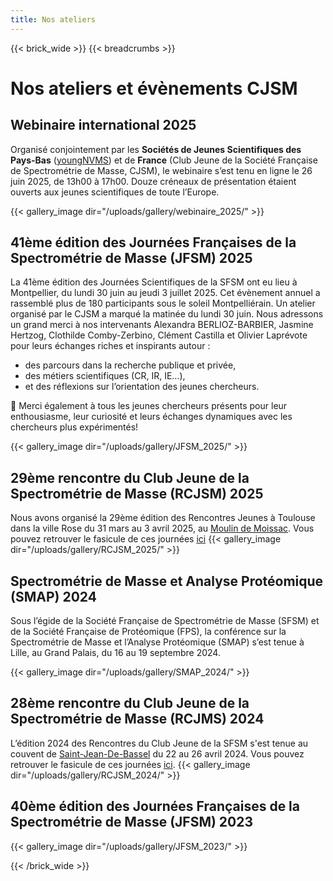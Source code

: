 ```yaml
---
title: Nos ateliers
---
```


{{< brick_wide >}}
{{< breadcrumbs >}}


# Nos ateliers et évènements CJSM


## Webinaire international 2025

Organisé conjointement par les **Sociétés de Jeunes Scientifiques des Pays-Bas** ([youngNVMS](https://www.nvms.nl/index.php/young-nvms/)) et de **France** (Club Jeune de la Société Française de Spectrométrie de Masse, CJSM), le webinaire s’est tenu en ligne le 26 juin 2025, de 13h00 à 17h00. Douze créneaux de présentation étaient ouverts aux jeunes scientifiques de toute l’Europe. 

{{< gallery_image dir="/uploads/gallery/webinaire_2025/" >}}

## 41ème édition des Journées Françaises de la Spectrométrie de Masse (JFSM) 2025

La 41ème édition des Journées Scientifiques de la SFSM ont eu lieu à Montpellier, du lundi 30 juin au jeudi 3 juillet 2025. Cet évènement annuel a rassemblé plus de 180 participants sous le soleil Montpelliérain. Un atelier organisé par le CJSM a marqué la matinée du lundi 30 juin. Nous adressons un grand merci à nos intervenants  Alexandra BERLIOZ-BARBIER, Jasmine Hertzog, Clothilde Comby-Zerbino, Clément Castilla et Olivier Laprévote pour leurs échanges riches et inspirants autour :
- des parcours dans la recherche publique et privée,
- des métiers scientifiques (CR, IR, IE…),
- et des réflexions sur l’orientation des jeunes chercheurs.

👏 Merci également à tous les jeunes chercheurs présents pour leur enthousiasme, leur curiosité et leurs échanges dynamiques avec les chercheurs plus expérimentés!

{{< gallery_image dir="/uploads/gallery/JFSM_2025/" >}}

## 29ème rencontre du Club Jeune de la Spectrométrie de Masse (RCJSM) 2025

Nous avons organisé la 29ème édition des Rencontres Jeunes à Toulouse dans la ville Rose du 31 mars au 3 avril 2025, au [Moulin de Moissac](https://www.lemoulindemoissac.com/). 
Vous pouvez retrouver le fasicule de ces journées [ici](/uploads/pdf/Fasicules_rencontres/RCJSM2025_Fascicule.pdf)
{{< gallery_image dir="/uploads/gallery/RCJSM_2025/" >}}

## Spectrométrie de Masse et Analyse Protéomique (SMAP) 2024

Sous l’égide de la Société Française de Spectrométrie de Masse (SFSM) et de la Société Française de Protéomique (FPS), la conférence sur la Spectrométrie de Masse et l’Analyse Protéomique (SMAP) s’est tenue à Lille, au Grand Palais, du 16 au 19 septembre 2024.

{{< gallery_image dir="/uploads/gallery/SMAP_2024/" >}}
## 28ème rencontre du Club Jeune de la Spectrométrie de Masse (RCJMS) 2024

L’édition 2024 des Rencontres du Club Jeune de la SFSM s'est tenue au couvent de [Saint-Jean-De-Bassel](https://couvent-saint-jean-de-bassel.fr/) du 22 au 26 avril 2024. Vous pouvez retrouver le fasicule de ces journées [ici](/uploads/pdf/Fasicules_rencontres/RCJSM2024_Fascicule.pdf).
{{< gallery_image dir="/uploads/gallery/RCJSM_2024/" >}}

## 40ème édition des Journées Françaises de la Spectrométrie de Masse (JFSM) 2023
{{< gallery_image dir="/uploads/gallery/JFSM_2023/" >}}


{{< /brick_wide >}}